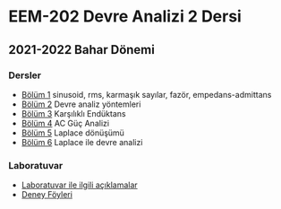 # EEM-202 Devre Analizi 2 Dersi 

## 2021-2022 Bahar Dönemi
### Dersler

- [Bölüm 1](./dersler/slayt01.pdf) sinusoid,  rms, karmaşık sayılar, fazör, empedans-admittans
- [Bölüm 2](./dersler/slayt02.pdf) Devre analiz yöntemleri
- [Bölüm 3](./dersler/slayt03.pdf) Karşılıklı Endüktans
- [Bölüm 4](./dersler/slayt04.pdf) AC Güç Analizi
- [Bölüm 5](./dersler/slayt05.pdf) Laplace dönüşümü
- [Bölüm 6](./dersler/slayt06.pdf) Laplace ile devre analizi

### Laboratuvar
- [Laboratuvar ile ilgili açıklamalar](./laboratuvar/lab.pdf)
- [Deney Föyleri](./laboratuvar/deney_foyleri.zip)


  